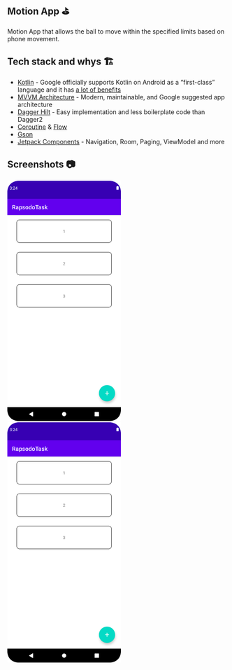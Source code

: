 ## Motion App ⛳
Motion App that allows the ball to move within the specified limits based on phone movement.

## Tech stack and whys 🏗
* [Kotlin](https://kotlinlang.org/) - Google officially supports Kotlin on Android as a “first-class” language and it has [a lot of benefits](https://developer.android.com/kotlin)
* [MVVM Architecture](https://developer.android.com/jetpack/guide) - Modern, maintainable, and Google suggested app architecture
* [Dagger Hilt](https://dagger.dev/hilt/) - Easy implementation and less boilerplate code than Dagger2
* [Coroutine](https://developer.android.com/kotlin/coroutines) & [Flow](https://developer.android.com/kotlin/flow)
* [Gson](https://github.com/google/gson)
* [Jetpack Components](https://developer.android.com/jetpack) - Navigation, Room, Paging, ViewModel and more

## Screenshots 📷
<img src="/arts/home-screen.png" width="260"> &emsp;<img src="/arts/home-screen.png" width="260">